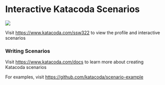 # Interactive Katacoda Scenarios

[![](http://shields.katacoda.com/katacoda/ssw322/count.svg)](https://www.katacoda.com/ssw322 "Get your profile on Katacoda.com")

Visit https://www.katacoda.com/ssw322 to view the profile and interactive scenarios

### Writing Scenarios
Visit https://www.katacoda.com/docs to learn more about creating Katacoda scenarios

For examples, visit https://github.com/katacoda/scenario-example
